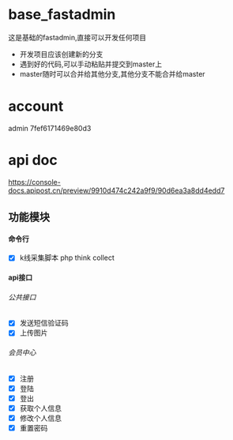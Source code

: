 # base_fastadmin
这是基础的fastadmin,直接可以开发任何项目
- 开发项目应该创建新的分支
- 遇到好的代码,可以手动粘贴并提交到master上
- master随时可以合并给其他分支,其他分支不能合并给master
# account
 admin 7fef6171469e80d3
# api doc
https://console-docs.apipost.cn/preview/9910d474c242a9f9/90d6ea3a8dd4edd7
## 功能模块
#### 命令行
- [x] k线采集脚本 php think collect
#### api接口
###### 公共接口
- [x] 发送短信验证码
- [x] 上传图片
###### 会员中心
- [x] 注册
- [x] 登陆
- [x] 登出
- [x] 获取个人信息
- [x] 修改个人信息
- [x] 重置密码
